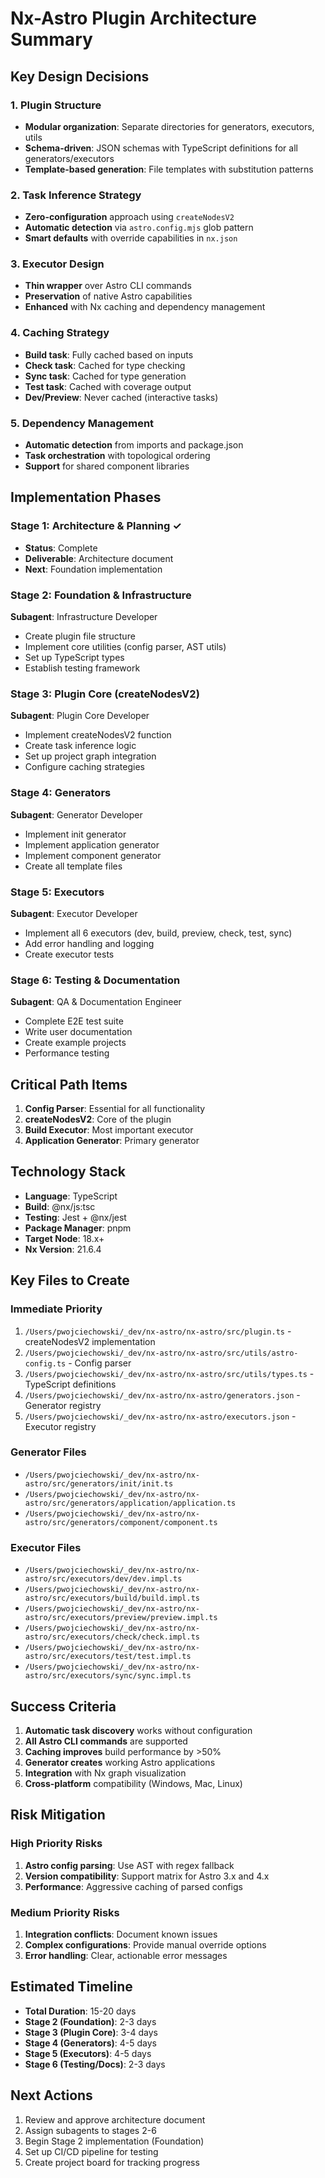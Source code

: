 # Nx-Astro Plugin Architecture Summary

## Key Design Decisions

### 1. Plugin Structure

- **Modular organization**: Separate directories for generators, executors, utils
- **Schema-driven**: JSON schemas with TypeScript definitions for all generators/executors
- **Template-based generation**: File templates with substitution patterns

### 2. Task Inference Strategy

- **Zero-configuration** approach using `createNodesV2`
- **Automatic detection** via `astro.config.mjs` glob pattern
- **Smart defaults** with override capabilities in `nx.json`

### 3. Executor Design

- **Thin wrapper** over Astro CLI commands
- **Preservation** of native Astro capabilities
- **Enhanced** with Nx caching and dependency management

### 4. Caching Strategy

- **Build task**: Fully cached based on inputs
- **Check task**: Cached for type checking
- **Sync task**: Cached for type generation
- **Test task**: Cached with coverage output
- **Dev/Preview**: Never cached (interactive tasks)

### 5. Dependency Management

- **Automatic detection** from imports and package.json
- **Task orchestration** with topological ordering
- **Support** for shared component libraries

## Implementation Phases

### Stage 1: Architecture & Planning ✓

- **Status**: Complete
- **Deliverable**: Architecture document
- **Next**: Foundation implementation

### Stage 2: Foundation & Infrastructure

**Subagent**: Infrastructure Developer

- Create plugin file structure
- Implement core utilities (config parser, AST utils)
- Set up TypeScript types
- Establish testing framework

### Stage 3: Plugin Core (createNodesV2)

**Subagent**: Plugin Core Developer

- Implement createNodesV2 function
- Create task inference logic
- Set up project graph integration
- Configure caching strategies

### Stage 4: Generators

**Subagent**: Generator Developer

- Implement init generator
- Implement application generator
- Implement component generator
- Create all template files

### Stage 5: Executors

**Subagent**: Executor Developer

- Implement all 6 executors (dev, build, preview, check, test, sync)
- Add error handling and logging
- Create executor tests

### Stage 6: Testing & Documentation

**Subagent**: QA & Documentation Engineer

- Complete E2E test suite
- Write user documentation
- Create example projects
- Performance testing

## Critical Path Items

1. **Config Parser**: Essential for all functionality
2. **createNodesV2**: Core of the plugin
3. **Build Executor**: Most important executor
4. **Application Generator**: Primary generator

## Technology Stack

- **Language**: TypeScript
- **Build**: @nx/js:tsc
- **Testing**: Jest + @nx/jest
- **Package Manager**: pnpm
- **Target Node**: 18.x+
- **Nx Version**: 21.6.4

## Key Files to Create

### Immediate Priority

1. `/Users/pwojciechowski/_dev/nx-astro/nx-astro/src/plugin.ts` - createNodesV2 implementation
2. `/Users/pwojciechowski/_dev/nx-astro/nx-astro/src/utils/astro-config.ts` - Config parser
3. `/Users/pwojciechowski/_dev/nx-astro/nx-astro/src/utils/types.ts` - TypeScript definitions
4. `/Users/pwojciechowski/_dev/nx-astro/nx-astro/generators.json` - Generator registry
5. `/Users/pwojciechowski/_dev/nx-astro/nx-astro/executors.json` - Executor registry

### Generator Files

- `/Users/pwojciechowski/_dev/nx-astro/nx-astro/src/generators/init/init.ts`
- `/Users/pwojciechowski/_dev/nx-astro/nx-astro/src/generators/application/application.ts`
- `/Users/pwojciechowski/_dev/nx-astro/nx-astro/src/generators/component/component.ts`

### Executor Files

- `/Users/pwojciechowski/_dev/nx-astro/nx-astro/src/executors/dev/dev.impl.ts`
- `/Users/pwojciechowski/_dev/nx-astro/nx-astro/src/executors/build/build.impl.ts`
- `/Users/pwojciechowski/_dev/nx-astro/nx-astro/src/executors/preview/preview.impl.ts`
- `/Users/pwojciechowski/_dev/nx-astro/nx-astro/src/executors/check/check.impl.ts`
- `/Users/pwojciechowski/_dev/nx-astro/nx-astro/src/executors/test/test.impl.ts`
- `/Users/pwojciechowski/_dev/nx-astro/nx-astro/src/executors/sync/sync.impl.ts`

## Success Criteria

1. **Automatic task discovery** works without configuration
2. **All Astro CLI commands** are supported
3. **Caching improves** build performance by >50%
4. **Generator creates** working Astro applications
5. **Integration** with Nx graph visualization
6. **Cross-platform** compatibility (Windows, Mac, Linux)

## Risk Mitigation

### High Priority Risks

1. **Astro config parsing**: Use AST with regex fallback
2. **Version compatibility**: Support matrix for Astro 3.x and 4.x
3. **Performance**: Aggressive caching of parsed configs

### Medium Priority Risks

1. **Integration conflicts**: Document known issues
2. **Complex configurations**: Provide manual override options
3. **Error handling**: Clear, actionable error messages

## Estimated Timeline

- **Total Duration**: 15-20 days
- **Stage 2 (Foundation)**: 2-3 days
- **Stage 3 (Plugin Core)**: 3-4 days
- **Stage 4 (Generators)**: 4-5 days
- **Stage 5 (Executors)**: 4-5 days
- **Stage 6 (Testing/Docs)**: 2-3 days

## Next Actions

1. Review and approve architecture document
2. Assign subagents to stages 2-6
3. Begin Stage 2 implementation (Foundation)
4. Set up CI/CD pipeline for testing
5. Create project board for tracking progress
